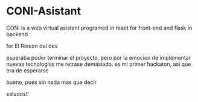 # CONI-Asistant
CONI is a web virtual asistant programed in react for front-end and flask in backend

for El Rincon del dev

esperaba poder terminar el proyecto, pero por la emocion de implementar nuevas tecnologias me retrase demasiado.
es mi primer hackaton, asi que era de esperarse

bueno, pues sin nada mas que decir

saludos!!
